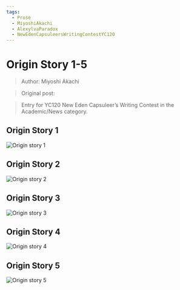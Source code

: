 ```yaml
---
tags:
  - Prose
  - MiyoshiAkachi
  - AlexylvaParadox
  - NewEdenCapsuleersWritingContestYC120
---
```


# Origin Story 1-5

> Author: Miyoshi Akachi

> Original post:

> Entry for YC120 New Eden Capsuleer’s Writing Contest in the Academic/News category.


## Origin Story 1

![Origin story 1](./OriginStory1.jpg)

## Origin Story 2

![Origin story 2](./OriginStory2.jpg)

## Origin Story 3

![Origin story 3](./OriginStory3.jpg)

## Origin Story 4

![Origin story 4](./OriginStory4.jpg)

## Origin Story 5

![Origin story 5](./OriginStory5.jpg)
